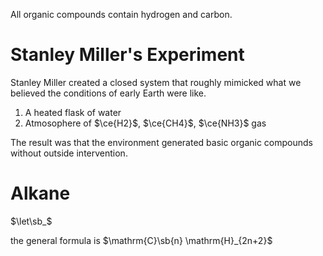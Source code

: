 All organic compounds contain hydrogen and carbon.

# Stanley Miller's Experiment

Stanley Miller created a closed system that roughly mimicked what we believed the conditions of early Earth were like.

1. A heated flask of water
2. Atmosophere of $\ce{H2}$, $\ce{CH4}$, $\ce{NH3}$ gas

The result was that the environment generated basic organic compounds without outside intervention.

# Alkane

$\let\sb_$

the general formula is $\mathrm{C}\sb{n} \mathrm{H}_{2n+2}$